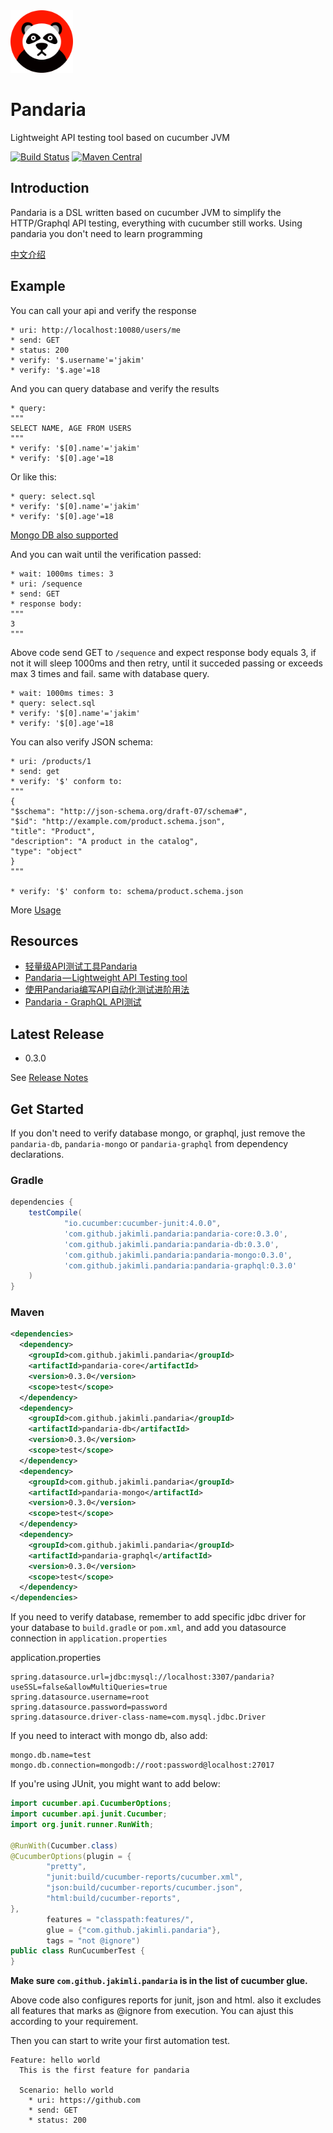 <a href="https://github.com/jakimli/pandaria">
  <img src="doc/pandaria.png?raw=true" width="100px">
</a>

Pandaria
========
Lightweight API testing tool based on cucumber JVM

[![Build Status](https://travis-ci.org/JakimLi/pandaria.svg?branch=master)](https://travis-ci.org/JakimLi/pandaria)
[![Maven Central](https://img.shields.io/maven-central/v/com.github.jakimli.pandaria/pandaria-core.svg?label=Maven%20Central)](https://search.maven.org/search?q=g:%22com.github.jakimli.pandaria%22%20AND%20a:%22pandaria-core%22)

Introduction
------------

Pandaria is a DSL written based on cucumber JVM to simplify the HTTP/Graphql API testing, everything with cucumber still works.
Using pandaria you don't need to learn programming

[中文介绍](README_zh.md)

Example
-------

You can call your api and verify the response
```gherkin
* uri: http://localhost:10080/users/me
* send: GET
* status: 200
* verify: '$.username'='jakim'
* verify: '$.age'=18
```

And you can query database and verify the results

```gherkin
* query:
"""
SELECT NAME, AGE FROM USERS
"""
* verify: '$[0].name'='jakim'
* verify: '$[0].age'=18
```

Or like this:

```gherkin
* query: select.sql
* verify: '$[0].name'='jakim'
* verify: '$[0].age'=18
```
[Mongo DB also supported](doc/usage.md#mongodb-operations)

And you can wait until the verification passed:
```gherkin
* wait: 1000ms times: 3
* uri: /sequence
* send: GET
* response body:
"""
3
"""
```
Above code send GET to `/sequence` and expect response body equals 3, if not it will sleep 1000ms and then retry,
until it succeded passing or exceeds max 3 times and fail. same with database query.

```gherkin
* wait: 1000ms times: 3
* query: select.sql
* verify: '$[0].name'='jakim'
* verify: '$[0].age'=18
```

You can also verify JSON schema:
```gherkin
* uri: /products/1
* send: get
* verify: '$' conform to:
"""
{
"$schema": "http://json-schema.org/draft-07/schema#",
"$id": "http://example.com/product.schema.json",
"title": "Product",
"description": "A product in the catalog",
"type": "object"
}
"""

* verify: '$' conform to: schema/product.schema.json
```

More [Usage](doc/usage.md)

Resources
---------

* [轻量级API测试工具Pandaria](https://juejin.im/post/5bbcb8e1f265da0ad82c2afd)
* [Pandaria — Lightweight API Testing tool](https://medium.com/@jianli_30042/pandaria-lightweight-api-testing-tool-951528af79)
* [使用Pandaria编写API自动化测试进阶用法](https://juejin.im/post/5bdec21fe51d4505212ff791)
* [Pandaria - GraphQL API测试](https://juejin.im/post/5d2360136fb9a07ebb05583b)


Latest Release
--------------
* 0.3.0

See [Release Notes](doc/release_notes.md)


Get Started
-----------

If you don't need to verify database mongo, or graphql, just remove the `pandaria-db`, `pandaria-mongo` or `pandaria-graphql` from dependency declarations.

### Gradle
```groovy
dependencies {
    testCompile(
            "io.cucumber:cucumber-junit:4.0.0",
            'com.github.jakimli.pandaria:pandaria-core:0.3.0',
            'com.github.jakimli.pandaria:pandaria-db:0.3.0',
            'com.github.jakimli.pandaria:pandaria-mongo:0.3.0',
            'com.github.jakimli.pandaria:pandaria-graphql:0.3.0'
    )
}
```

### Maven
```xml
<dependencies>
  <dependency>
    <groupId>com.github.jakimli.pandaria</groupId>
    <artifactId>pandaria-core</artifactId>
    <version>0.3.0</version>
    <scope>test</scope>
  </dependency>
  <dependency>
    <groupId>com.github.jakimli.pandaria</groupId>
    <artifactId>pandaria-db</artifactId>
    <version>0.3.0</version>
    <scope>test</scope>
  </dependency>
  <dependency>
    <groupId>com.github.jakimli.pandaria</groupId>
    <artifactId>pandaria-mongo</artifactId>
    <version>0.3.0</version>
    <scope>test</scope>
  </dependency>
  <dependency>
    <groupId>com.github.jakimli.pandaria</groupId>
    <artifactId>pandaria-graphql</artifactId>
    <version>0.3.0</version>
    <scope>test</scope>
  </dependency>
</dependencies>
```

If you need to verify database, remember to add specific jdbc driver for your database to `build.gradle` or `pom.xml`,
and add you datasource connection in `application.properties`

application.properties
```
spring.datasource.url=jdbc:mysql://localhost:3307/pandaria?useSSL=false&allowMultiQueries=true
spring.datasource.username=root
spring.datasource.password=password
spring.datasource.driver-class-name=com.mysql.jdbc.Driver
```

If you need to interact with mongo db, also add:
```
mongo.db.name=test
mongo.db.connection=mongodb://root:password@localhost:27017
```

If you're using JUnit, you might want to add below:
```java
import cucumber.api.CucumberOptions;
import cucumber.api.junit.Cucumber;
import org.junit.runner.RunWith;

@RunWith(Cucumber.class)
@CucumberOptions(plugin = {
        "pretty",
        "junit:build/cucumber-reports/cucumber.xml",
        "json:build/cucumber-reports/cucumber.json",
        "html:build/cucumber-reports",
},
        features = "classpath:features/",
        glue = {"com.github.jakimli.pandaria"},
        tags = "not @ignore")
public class RunCucumberTest {
}
```
**Make sure `com.github.jakimli.pandaria` is in the list of cucumber glue.**

Above code also configures reports for junit, json and html. also it excludes all features that marks as @ignore from execution.
You can ajust this according to your requirement.

Then you can start to write your first automation test.
```gherkin
Feature: hello world
  This is the first feature for pandaria

  Scenario: hello world
    * uri: https://github.com
    * send: GET
    * status: 200
```
